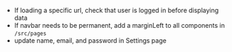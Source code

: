 - If loading a specific url, check that user is logged in before displaying data
- If navbar needs to be permanent, add a marginLeft to all components in `/src/pages`
- update name, email, and password in Settings page